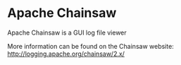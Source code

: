 # Apache Chainsaw

Apache Chainsaw is a GUI log file viewer

More information can be found on the Chainsaw website: http://logging.apache.org/chainsaw/2.x/
